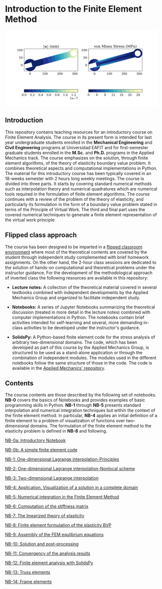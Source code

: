 # Introduction to the Finite Element Method

![Displacement field in a wrench.](./notebooks/img/wrench.png)

## Introduction

This repository contains teaching resources for an introductory course on Finite Element Analysis. The course in its present form is intended for last year undergraduate students enrolled in the **Mechanical Engineering** and **Civil Engineering** programs at Universidad EAFIT and for first-semester graduate students enrolled in the **M.Sc.** and **Ph.D.** programs in the Applied Mechanics track. The course emphasizes on the solution, through finite element algorithms, of the theory of elasticity boundary value problem. It combines theoretical aspects and computational implementations in Python. The material for this introductory course has been typically covered in an 18-weeks semester with 2 hours long weekly meetings. The course is divided into three parts. It starts by covering standard numerical methods such as interpolation theory and numerical quadratures which are numerical tools required in the formulation of finite element algorithms. The course continues with a review of the problem of the theory of elasticity, and particularly its formulation in the form of a boundary value problem stated in terms of the Principle of Virtual Work. The third and final part uses the covered numerical techniques to generate a finite element representation of the virtual work principle

## Flipped class approach

The course has been designed to be imparted in a [flipped classroom environment](https://en.wikipedia.org/wiki/Flipped_classroom) where most of the theoretical contents are covered by the student through independent study complemented with brief homework assignments. On the other hand, the 2-hour class sessions are dedicated to the solution of hands-on computational and theoretical problems under the instructor guidance. For the development of the methodological approach of inverted class the following resources are available in this repository:

* **Lecture notes:** A collection of the theoretical material covered in several textbooks combined with independent developments by the Applied Mechanics Group and organized to facilitate independent study.

* **Notebooks:** A series of Jupyter Notebooks summarizing the theoretical discussion (treated in more detail in the lecture notes) combined with computer implementations in Python. The notebooks contain brief activities intended for self-learning and several, more demanding in-class activities to be developed under the instructor's guidance.

* **SolidsPy:** A Python-based finite element code for the stress analysis of arbitrary two-dimensional domains. The code, which has been developed as part of this course by the Applied Mechanics Group, is structured to be used as a stand-alone application or through the combination of independent modules. The modules used in the different notebooks follow the same structure of those in the code. The code is available in the [Applied Mechanics' repository](https://github.com/AppliedMechanics-EAFIT/SolidsPy).

## Contents

The course contents are those described by the following set of notebooks. **NB-0** covers the basics of Notebooks and provides examples of basic programming skills in Python. **NB-1** through **NB-5** presents standard interpolation and numerical integration techniques but within the context of the finite element method. In particular, **NB-4** applies an initial definition of a finite element to a problem of visualization of functions over two-dimensional domains. The formulation of the finite element method to the elasticity problem is defined in **NB-8** and following.

[NB-0a: Introductory Notebook](<https://bit.ly/33otk8l>)

[NB-0b: A simple finite element code](<https://bit.ly/2B4AouG>)

[NB-1: One-dimensional Lagrange interpolation-Principles](<https://bit.ly/325LdbX>)

[NB-2: One-dimensional Lagrange interpolation-Nonlocal scheme](<https://bit.ly/2M7QOJh>)

[NB-3: Two-dimensional Lagrange interpolation](<https://bit.ly/2B8wZep>)

[NB-4: Application. Visualization of a solution in a complete domain](<https://bit.ly/3293AN3>)

[NB-5: Numerical integration in the Finite Element Method](<https://bit.ly/2IIaYay>)

[NB-6: Computation of the stiffness matrix](<https://bit.ly/33n3K3J>)

[NB-7: The linearized theory of elasticity](<https://bit.ly/2VA6TdX>)

[NB-8: Finite element formulation of the elasticity BVP](<https://bit.ly/2MDE3oD>)

[NB-9: Assembly of the FEM equlibrium equations](<https://bit.ly/2IISI0E>)

[NB-10: Solution and post-processing](<https://bit.ly/2nBwnea>)

[NB-11: Convergency of the analysis results](<https://bit.ly/35sgO9R>)

[NB-12: Finite element analysis with SolidsPy](<https://bit.ly/31eKHr3>)

[NB-13: Truss elements](<https://bit.ly/329Rpjj>)

[NB-14: Frame elements](<https://bit.ly/35sybHE>)
